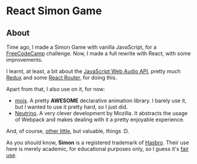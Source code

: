 # React Simon Game

## About

Time ago, I made a Simon Game with vanilla JavaScript, for a
[FreeCodeCamp](http://freecodecamp.com) challenge.
Now, I made a full rewrite with React, with some improvements.

I learnt, at least, a bit about the
[JavaScript Web Audio API](https://developer.mozilla.org/en-US/docs/Web/API/Web_Audio_API), pretty much
[Redux](http://redux.js.org) and some
[React Router](https://github.com/ReactTraining/react-router), for doing this.

Apart from that, I also use on it, for now:

- [mojs](http://mojs.io/). A pretty **AWESOME** declarative animation library.
  I barely use it, but I wanted to use it pretty hard, so I just did.
- [Neutrino](https://neutrino.js.org/). A very clever development by Mozilla.
  It abstracts the usage of Webpack and makes dealing with it a pretty
  enjoyable experience.

And, of course,
[other little](https://github.com/soulchainer/simongamejs/blob/master/package.json),
but valuable, things :D.

As you should know, **Simon** is a registered trademark of
[Hasbro](http://www.hasbro.com). Their use here is merely academic, for
educational purposes only, so I guess it's
[fair use](https://en.wikipedia.org/wiki/Fair_use).
